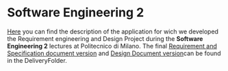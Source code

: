 # Software Engineering 2
[Here](R&DD%20Assignment%20A.Y.%202020-2021.pdf) you can find the description of the application for wich we developed the Requirement engineering and Design Project during the **Software Engineering 2** lectures at Politecnico di Milano.
 The final [Requirement and Specification document version](DeliveryFolder/RASD2.pdf) and [Design Document version](DeliveryFolder/DD1.pdf)can be found in the DeliveryFolder.


